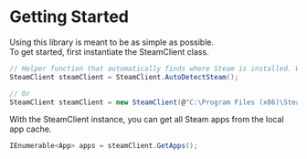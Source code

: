 # Getting Started

Using this library is meant to be as simple as possible.  
To get started, first instantiate the SteamClient class.

```csharp
// Helper function that automatically finds where Steam is installed. Works on Windows, Linux and Mac with most standard installs.
SteamClient steamClient = SteamClient.AutoDetectSteam();

// Or
SteamClient steamClient = new SteamClient(@"C:\Program Files (x86)\Steam");
```

With the SteamClient instance, you can get all Steam apps from the local app cache.

```csharp
IEnumerable<App> apps = steamClient.GetApps();
```